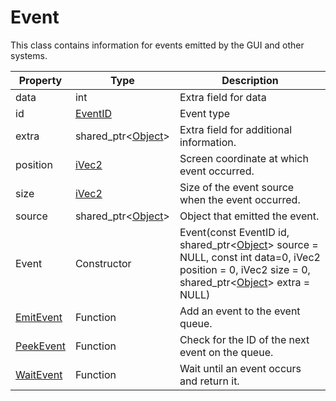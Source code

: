 # Event #

This class contains information for events emitted by the GUI and other systems.

| Property | Type | Description |
|-----|-----|-----|
| data | int | Extra field for data |
| id | [EventID]() | Event type |
| extra | shared_ptr<[Object](API_Object.md)\> | Extra field for additional information. |
| position | [iVec2](API_iVec2.md) | Screen coordinate at which event occurred. |
| size | [iVec2](API_iVec2.md) | Size of the event source when the event occurred. |
| source | shared_ptr<[Object](API_Object.md)\> | Object that emitted the event. |
| Event | Constructor | Event(const EventID id, shared_ptr<[Object](API_Object.md)\> source = NULL, const int data=0, iVec2 position = 0, iVec2 size = 0, shared_ptr<[Object](API_Object.md)\> extra = NULL) |
| [EmitEvent](API_EmitEvent.md) | Function | Add an event to the event queue. |
| [PeekEvent](API_PeekEvent.md) | Function | Check for the ID of the next event on the queue. |
| [WaitEvent](API_WaitEvent.md) | Function | Wait until an event occurs and return it. |
